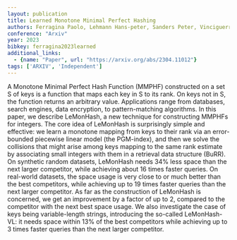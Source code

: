```yaml
---
layout: publication
title: Learned Monotone Minimal Perfect Hashing
authors: Ferragina Paolo, Lehmann Hans-peter, Sanders Peter, Vinciguerra Giorgio
conference: "Arxiv"
year: 2023
bibkey: ferragina2023learned
additional_links:
  - {name: "Paper", url: "https://arxiv.org/abs/2304.11012"}
tags: ['ARXIV', 'Independent']
---
```

A Monotone Minimal Perfect Hash Function (MMPHF) constructed on a set S of keys is a function that maps each key in S to its rank. On keys not in S, the function returns an arbitrary value. Applications range from databases, search engines, data encryption, to pattern-matching algorithms. In this paper, we describe LeMonHash, a new technique for constructing MMPHFs for integers. The core idea of LeMonHash is surprisingly simple and effective: we learn a monotone mapping from keys to their rank via an error-bounded piecewise linear model (the PGM-index), and then we solve the collisions that might arise among keys mapping to the same rank estimate by associating small integers with them in a retrieval data structure (BuRR). On synthetic random datasets, LeMonHash needs 34&#37; less space than the next larger competitor, while achieving about 16 times faster queries. On real-world datasets, the space usage is very close to or much better than the best competitors, while achieving up to 19 times faster queries than the next larger competitor. As far as the construction of LeMonHash is concerned, we get an improvement by a factor of up to 2, compared to the competitor with the next best space usage. We also investigate the case of keys being variable-length strings, introducing the so-called LeMonHash-VL: it needs space within 13&#37; of the best competitors while achieving up to 3 times faster queries than the next larger competitor.
